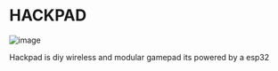 # HACKPAD
![image](https://github.com/SHADOW-077/HACKPAD/assets/144371189/427a68f7-5582-4bd8-bdd0-6bb6b2db9292)

Hackpad is diy wireless and modular gamepad
its powered by a esp32

